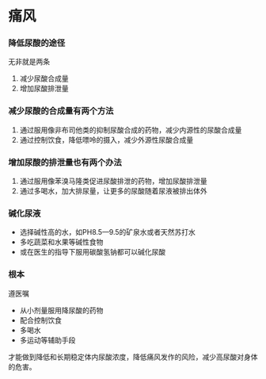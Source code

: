 # 痛风

### 降低尿酸的途径

无非就是两条

1. 减少尿酸合成量
2. 增加尿酸排泄量

### 减少尿酸的合成量有两个方法

1. 通过服用像非布司他类的抑制尿酸合成的药物，减少内源性的尿酸合成量
2. 通过控制饮食，降低嘌呤的摄入，减少外源性尿酸合成量

### 增加尿酸的排泄量也有两个办法

1. 通过服用像苯溴马隆类促进尿酸排泄的药物，增加尿酸排泄量
2. 通过多喝水，加大排尿量，让更多的尿酸随着尿液被排出体外

### 碱化尿液

* 选择碱性高的水，如PH8.5—9.5的矿泉水或者天然苏打水
* 多吃蔬菜和水果等碱性食物
* 或在医生的指导下服用碳酸氢钠都可以碱化尿酸

### 根本

遵医嘱

* 从小剂量服用降尿酸的药物
* 配合控制饮食
* 多喝水
* 多运动等辅助手段

才能做到降低和长期稳定体内尿酸浓度，降低痛风发作的风险，减少高尿酸对身体的危害。
